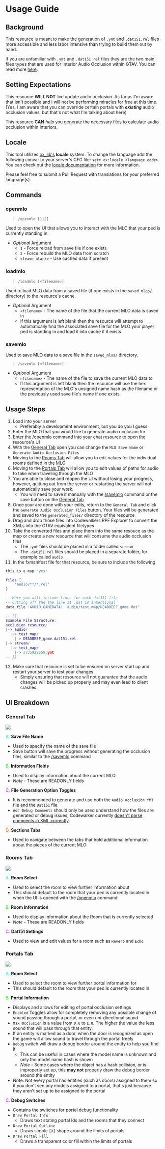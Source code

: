 # Usage Guide

## Background

This resource is meant to make the generation of `.ymt` and `.dat151.rel` files more accessible and less labor intensive than trying to build them out by hand.

If you are unfamiliar with `.ymt` and `.dat151.rel` files they are the two main files types that are used for Interior Audio Occlusion within GTAV. You can read more [here](./definitions.md).

## Setting Expectations

This resource **WILL NOT** live update audio occlusion. As far as I'm aware that isn't possible and I will not be performing miracles for free at this time. (Yes, I am aware that you can override certain portals with ***existing*** audio occlusion values, but that's not what I'm talking about here)

This resource **CAN** *help* you generate the necessary files to calculate audio occlusion within Interiors.

## Locale

This tool utilizes [ox_lib's](https://github.com/overextended/ox_lib) **locale** system. To change the language add the following convar to your server's CFG file: `setr ox:locale <language code>`. You can check out the [locale documentation](https://overextended.dev/ox_lib/Modules/Locale/Shared) for more information.

Please feel free to submit a Pull Request with translations for your preferred language(s).

## Commands

### openmlo

> `/openmlo [1|2]`

Used to open the UI that allows you to interact with the MLO that your ped is currently standing in.

- *Optional* Argument
   - `1` - Force reload from save file if one exists
   - `2` - Force rebuild the MLO data from scratch
   - `<leave blank>` - Use cached data if present


### loadmlo

> `/loadmlo [<filename>]`

Used to load MLO data from a saved file (if one exists in the `saved_mlos/` directory) to the resource's cache.

- *Optional* Argument
   - `<filename>` - The name of the file that the current MLO data is saved in
   - If this argument is left blank then the resource will attempt to automatically find the associated save file for the MLO your player ped is standing in and load it into cache if it exists

### savemlo

Used to save MLO data to a save file in the `saved_mlos/` directory.

> `/savemlo [<filename>]`

- *Optional* Argument
   - `<filename>` - The name of the file to save the current MLO data to
   - If this argument is left blank then the resource will use the hex representation of the MLO's unsigned name hash as the filename or the previously used save file's name if one exists

## Usage Steps

1. Load into your server
   - Preferably a development environment, but you do you I guess
2. Enter the MLO that you would like to generate audio occlusion for
3. Enter the [/openmlo](#openmlo) command into your chat resource to open the resource's UI
4. With the [General Tab](#general-tab) open you can change the `MLO Save Name` or `Generate Audio Occlusion Files`
5. Moving to the [Rooms Tab](#rooms-tab) will allow you to edit values for the individual rooms defined in the MLO
6. Moving to the [Portals Tab](#portals-tab) will allow you to edit values of paths for audio to take when traveling through the MLO
7. You are able to close and reopen the UI without losing your progress, however, quitting out from the server or restarting the server will not automatically save your work.
   - You will need to save it manually with the [/savemlo](#savemlo) command or the save button on the [General Tab](#general-tab)
8. Once your are done with your edits, return to the `General Tab` and click the `Generate Audio Occlusion Files` button. Your files will be generated and saved to the `generated_files/` directory of the resource
9. Drag and drop those files into Codewalkers RPF Explorer to convert the XMLs into the GTAV equivalent filetypes
10. Take the converted files and place them into the same resouce as the map or create a new resource that will consume the audio occlusion files
    - The `.ymt` files should be placed in a folder called `stream`
    - The `.dat151.rel` files should be placed in a separate folder, for example called `audio`
11. In the fxmanifest file for that resource, be sure to include the following
```lua
this_is_a_map 'yes'

files {
    'audio/**/*.rel'
}

-- Here you will include lines for each dat151 file
-- Cutting off the the line at .dat is intentional
data_file 'AUDIO_GAMEDATA' 'audio/test_map/DEADBEEF_game.dat'

-- [[
Example File Structure:
occlusion_resource/
|-> audio/
  |-> test_map/
    |-> DEADBEEF_game.dat151.rel
|-> stream/
  |-> test_map/
    |-> 3735928559.ymt
-- ]]
```
12. Make sure that resource is set to be ensured on server start up and restart your server to test your changes
    - Simply ensuring that resource will not guarantee that the audio changes will be picked up properly and may even lead to client crashes

## UI Breakdown

### General Tab

![](./images//general_tab_marked.png)

<span style='color:#00FFF2'>A.</span> **Save File Name**
- Used to specify the name of the save file
- Save button will save the progress without generating the occlusion files, similar to the [/savemlo](#savemlo) command

<span style='color:#0CFF00'>B.</span> **Information Fields**
- Used to display information about the current MLO
- *Note* - These are READONLY fields

<span style='color:#E100FF'>C.</span> **File Generation Option Toggles**
- It is recommended to generate and use both the `Audio Occlusion YMT` file and the `Dat151` file
- `Add Debug Comments` should only be used understand how the files are generated or debug issues, Codewalker currently [doesn't parse comments in XML correctly](https://github.com/dexyfex/CodeWalker/issues/179).

<span style='color:#FF6600'>D.</span> **Sections Tabs**
- Used to navigate between the tabs that hold additional information about the pieces of the current MLO

### Rooms Tab

![](./images/rooms_tab_marked.png)

<span style='color:#00FFF2'>A.</span> **Room Select**
- Used to select the room to view further information about
- This should default to the room that your ped is currently located in when the UI is opened with the [/openmlo](#openmlo) command

<span style='color:#0CFF00'>B.</span> **Room Information**
- Used to display information about the Room that is currently selected
- *Note* - These are READONLY fields

<span style='color:#E100FF'>C.</span> **Dat151 Settings**
- Used to view and edit values for a room such as `Reverb` and `Echo`

### Portals Tab

![](./images/portals_tab_marked.png)

<span style='color:#00FFF2'>A.</span> **Room Select**
- Used to select the room to view further portal information for
- This should default to the room that your ped is currently located in

<span style='color:#0CFF00'>B.</span> **Portal Information**
- Displays and allows for editing of portal occlusion settings
- `Enabled` Toggles allow for completely removing any possible change of sound passing through a portal, or even uni-directional sound
- `Max Occlusion` is a value from `0.0` to `1.0`. The higher the value the less sound that will pass through that entity.
- If an entity is marked as a door, when the door is recognized as open the game will allow sound to travel through the portal freely
- `Debug` switch will draw a debug border around the entity to help you find it
   - This can be useful in cases where the model name is unknown and only the model name hash is shown
   - *Note* - Some cases where the object has a hash collision, or is improperly set up, this **may not** properly draw the debug border around the entity
- Note: Not every portal has entities (such as doors) assigned to them so if you don't see any models assigned to a portal, that's just because they aren't set up to be assigned to the portal

<span style='color:#E100FF'>C.</span> **Debug Switches**
- Contains the switches for portal debug functionality
- `Draw Portal Info`
   - Draws text stating portal Ids and the rooms that they connect
- `Draw Portal Outline`
   - Draws simple `[X]` shape around the limits of portals
- `Draw Portal Fill`
   - Draws a transparent color fill within the limits of portals